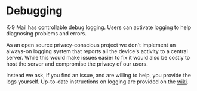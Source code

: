 # Debugging

K-9 Mail has controllable debug logging. Users can activate logging to help diagnosing problems and errors.

As an open source privacy-conscious project we don't implement an always-on logging system that 
reports all the device's activity to a central server. While this would make issues easier to fix 
it would also be costly to host the server and compromise the privacy of our users.

Instead we ask, if you find an issue, and are willing to help, you provide the logs yourself.
Up-to-date instructions on logging are provided on the [wiki](https://github.com/thundernest/k-9/wiki/LoggingErrors).
